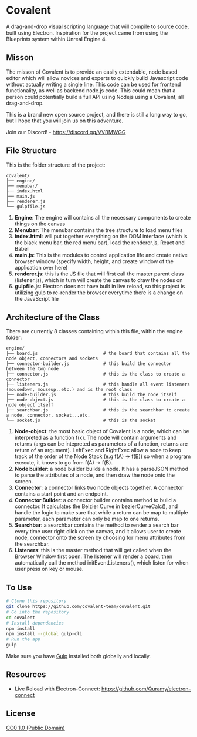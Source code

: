 # Covalent

A drag-and-drop visual scripting language that will compile to source code, built using Electron. 
Inspiration for the project came from using the Blueprints system within Unreal Engine 4.

## Misson
The misson of Covalent is to provide an easily extendable, node based editor which will allow novices and experts to quickly build Javascript code without actually writing a single line. This code can be used for frontend functionality, as well as backend node.js code. This could mean that a person could potentially build a full API using Nodejs using a Covalent, all drag-and-drop.

This is a brand new open source project, and there is still a long way to go, but I hope that you will join us on this adventure.

Join our Discord! - https://discord.gg/VVBMWGG

## File Structure 
This is the folder structure of the project: 

    covalent/
    ├── engine/                       
    ├── menubar/
    ├── index.html 
    ├── main.js 
    ├── renderer.js  
    └── gulpfile.js    
    
  1. **Engine**: The engine will contains all the necessary components to create things on the canvas 
  2. **Menubar**: The menubar contains the tree structure to load menu files 
  3. **index.html**: will put together everything on the DOM interface (which is the black menu bar, the red menu bar), load the renderer.js, React and Babel 
  4. **main.js**: This is the modules to control application life and create native browser window (specify width, height, and create window of the application over here)
  5. **renderer.js**: this is the JS file that will first call the master parent class (listener.js), which in turn will create the canvas to draw the nodes on 
  6. **gulpfile.js**: Electron does not have built in live reload, so this project is utilizing gulp to re-render the browser everytime there is a change on the JavaScript file 


     

## Architecture of the Class 
There are currently 8 classes containing within this file, within the engine folder:  

    engine/
    ├── board.js                         # the board that contains all the node object, connectors and sockets 
    ├── connector-builder.js             # this build the connector between the two node 
    ├── connector.js                     # this is the class to create a connector 
    ├── listeners.js                     # this handle all event listeners (mousedown, mouseup..etc.) and is the root class 
    ├── node-builder.js                  # this build the node itself             
    ├── node-object.js                   # this is the class to create a node object itself 
    ├── searchbar.js                     # this is the searchbar to create a node, connector, socket...etc. 
    └── socket.js                        # this is the socket 
    
   
  1. **Node-object**: the most basic object of Covalent is a node, which can be interpreted as a function f(x). The node will contain arguments and returns (args can be intepreted as parameters of a function, returns are return of an argument). LeftExec and RightExec allow a node to keep track of the order of the Node Stack (e.g f(A) -> f(B)) so when a program execute, it knows to go from f(A) -> f(B). 
  2. **Node builder**: a node builder builds a node. It has a parseJSON method to parse the attributes of a node, and then draw the node onto the screen. 
  3. **Connector**: a connector links two node objects together. A connector contains a start point and an endpoint. 
  4. **Connector Builder**: a connector builder contains method to build a connector. It calculates the Belzier Curve in bezierCurveCalc(), and handle the logic to make sure that while a return can be map to multiple parameter, each parameter can only be map to one returns. 
  5. **Searchbar**: a searchbar contains the method to render a search bar every time user right click on the canvas, and it allows user to create node, connector onto the screen by choosing for menu attributes from the searchbar.
  6. **Listeners**: this is the master method that will get called when the Browser Window first open. The listener will render a board, then automatically call the method initEventListeners(), which listen for when user press on key or mouse. 

## To Use
```bash
# Clone this repository
git clone https://github.com/covalent-team/covalent.git 
# Go into the repository
cd covalent 
# Install dependencies
npm install 
npm install --global gulp-cli 
# Run the app
gulp 
```
Make sure you have [Gulp](https://github.com/gulpjs/gulp/blob/v3.9.1/docs/getting-started.md) installed both globally and locally. 

## Resources 
- Live Reload with Electron-Connect: https://github.com/Quramy/electron-connect  


## License

[CC0 1.0 (Public Domain)](LICENSE.md)
